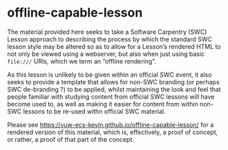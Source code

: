 # offline-capable-lesson

The material provided here seeks to take a Software Carpentry (SWC)
Lesson approach to describing the process by which the standard SWC
lesson style may be altered so as to allow for a Lesson’s rendered
HTML to not only be viewed using a webserver, but also when just
using basic `file:///` URIs, which we term an “offline rendering”.

As this lesson is unlikely to be given within an official SWC event,
it also seeks to provide a template that allows for non-SWC branding
(or perhaps SWC de-branding ?) to be applied, whilst maintaining the
look and feel that people familiar with studying content from official
SWC lessons will have become used to, as well as making it easier for
content from within non-SWC lessons to be re-used withn official SWC
material.

Please see <https://vuw-ecs-kevin.github.io/offline-capable-lesson/>
for a rendered version of this material, which is, effectively, a
proof of concept, or rather, a proof of that part of the concept.
